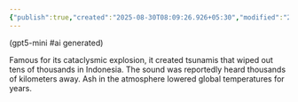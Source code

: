 ```yaml
---
{"publish":true,"created":"2025-08-30T08:09:26.926+05:30","modified":"2025-08-30T08:09:26.926+05:30","cssclasses":""}
---
```



(gpt5-mini #ai generated)

Famous for its cataclysmic explosion, it created tsunamis that wiped out tens of thousands in Indonesia. The sound was reportedly heard thousands of kilometers away. Ash in the atmosphere lowered global temperatures for years.
